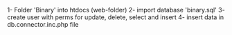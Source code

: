 1- Folder 'Binary' into htdocs (web-folder)
2- import database 'binary.sql'
3- create user with perms for update, delete, select and insert
4- insert data in db.connector.inc.php file